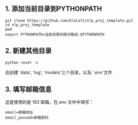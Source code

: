 ## 1. 添加当前目录到PYTHONPATH
```shell script
git clone https://github.com/blalalt/nlp_proj_template.git
cd nlp_proj_template
pwd
export PYTHONPATH=当前目录的绝对路径:$PYTHONPATH
```
## 2. 新建其他目录
```shell script
python reset -c
```
会创建 'data', 'log', 'models'三个目录，以及 '.env'文件

## 3. 填写邮箱信息
这是使用的是 163 邮箱，在.env 文件中填写：
```shell script
email=邮箱地址
email_passwd=邮箱密码
```
